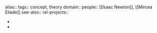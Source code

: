 alias::
tags:: concept, theory
domain::
people:: [[Isaac Newton]], [[Mircea Eliade]]
see-also::
rel-projects::



-
-
